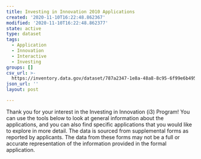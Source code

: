 ```yaml
---
title: Investing in Innovation 2010 Applications
created: '2020-11-10T16:22:48.862367'
modified: '2020-11-10T16:22:48.862377'
state: active
type: dataset
tags:
  - Application
  - Innovation
  - Interactive
  - Investing
groups: []
csv_url: >-
  https://inventory.data.gov/dataset/787a2347-1e8a-48a8-8c95-6f99e6b495f3/resource/ddb4e855-bf97-4561-94a7-d6dee6a02eaa/download/userssharedsdfinvestingininnovation2010applications.csv
json_url: ''
layout: post

---
```

Thank you for your interest in the Investing in Innovation (i3) Program! You can use the tools below to look at general information about the applications, and you can also find specific applications that you would like to explore in more detail. The data is sourced from supplemental forms as reported by applicants. The data from these forms may not be a full or accurate representation of the information provided in the formal application.
